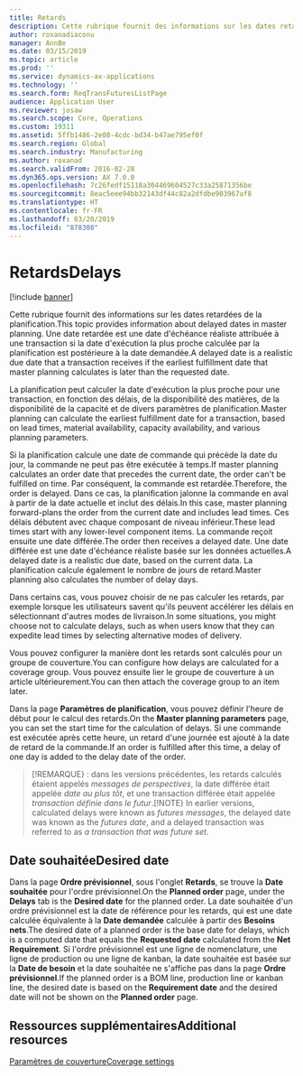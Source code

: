 ```yaml
---
title: Retards
description: Cette rubrique fournit des informations sur les dates retardées de la planification. Une date retardée est une date d'échéance réaliste attribuée à une transaction si la date d'exécution la plus proche calculée par la planification est postérieure à la date demandée.
author: roxanadiaconu
manager: AnnBe
ms.date: 03/15/2019
ms.topic: article
ms.prod: ''
ms.service: dynamics-ax-applications
ms.technology: ''
ms.search.form: ReqTransFuturesListPage
audience: Application User
ms.reviewer: josaw
ms.search.scope: Core, Operations
ms.custom: 19311
ms.assetid: 5ffb1486-2e08-4cdc-bd34-b47ae795ef0f
ms.search.region: Global
ms.search.industry: Manufacturing
ms.author: roxanad
ms.search.validFrom: 2016-02-28
ms.dyn365.ops.version: AX 7.0.0
ms.openlocfilehash: 7c26fedf15118a304469604527c33a25871356be
ms.sourcegitcommit: 8eac5eee94bb32143df44c82a2dfdbe903967af8
ms.translationtype: HT
ms.contentlocale: fr-FR
ms.lasthandoff: 03/20/2019
ms.locfileid: "878308"
---
```

# <a name="delays"></a><span data-ttu-id="6d006-104">Retards</span><span class="sxs-lookup"><span data-stu-id="6d006-104">Delays</span></span>

[!include [banner](../includes/banner.md)]

<span data-ttu-id="6d006-105">Cette rubrique fournit des informations sur les dates retardées de la planification.</span><span class="sxs-lookup"><span data-stu-id="6d006-105">This topic provides information about delayed dates in master planning.</span></span> <span data-ttu-id="6d006-106">Une date retardée est une date d'échéance réaliste attribuée à une transaction si la date d'exécution la plus proche calculée par la planification est postérieure à la date demandée.</span><span class="sxs-lookup"><span data-stu-id="6d006-106">A delayed date is a realistic due date that a transaction receives if the earliest fulfillment date that master planning calculates is later than the requested date.</span></span>

<span data-ttu-id="6d006-107">La planification peut calculer la date d'exécution la plus proche pour une transaction, en fonction des délais, de la disponibilité des matières, de la disponibilité de la capacité et de divers paramètres de planification.</span><span class="sxs-lookup"><span data-stu-id="6d006-107">Master planning can calculate the earliest fulfillment date for a transaction, based on lead times, material availability, capacity availability, and various planning parameters.</span></span> 

<span data-ttu-id="6d006-108">Si la planification calcule une date de commande qui précède la date du jour, la commande ne peut pas être exécutée à temps.</span><span class="sxs-lookup"><span data-stu-id="6d006-108">If master planning calculates an order date that precedes the current date, the order can't be fulfilled on time.</span></span> <span data-ttu-id="6d006-109">Par conséquent, la commande est retardée.</span><span class="sxs-lookup"><span data-stu-id="6d006-109">Therefore, the order is delayed.</span></span> <span data-ttu-id="6d006-110">Dans ce cas, la planification jalonne la commande en aval à partir de la date actuelle et inclut des délais.</span><span class="sxs-lookup"><span data-stu-id="6d006-110">In this case, master planning forward-plans the order from the current date and includes lead times.</span></span> <span data-ttu-id="6d006-111">Ces délais débutent avec chaque composant de niveau inférieur.</span><span class="sxs-lookup"><span data-stu-id="6d006-111">These lead times start with any lower-level component items.</span></span> <span data-ttu-id="6d006-112">La commande reçoit ensuite une date différée.</span><span class="sxs-lookup"><span data-stu-id="6d006-112">The order then receives a delayed date.</span></span> <span data-ttu-id="6d006-113">Une date différée est une date d'échéance réaliste basée sur les données actuelles.</span><span class="sxs-lookup"><span data-stu-id="6d006-113">A delayed date is a realistic due date, based on the current data.</span></span> <span data-ttu-id="6d006-114">La planification calcule également le nombre de jours de retard.</span><span class="sxs-lookup"><span data-stu-id="6d006-114">Master planning also calculates the number of delay days.</span></span> 

<span data-ttu-id="6d006-115">Dans certains cas, vous pouvez choisir de ne pas calculer les retards, par exemple lorsque les utilisateurs savent qu'ils peuvent accélérer les délais en sélectionnant d'autres modes de livraison.</span><span class="sxs-lookup"><span data-stu-id="6d006-115">In some situations, you might choose not to calculate delays, such as when users know that they can expedite lead times by selecting alternative modes of delivery.</span></span> 

<span data-ttu-id="6d006-116">Vous pouvez configurer la manière dont les retards sont calculés pour un groupe de couverture.</span><span class="sxs-lookup"><span data-stu-id="6d006-116">You can configure how delays are calculated for a coverage group.</span></span> <span data-ttu-id="6d006-117">Vous pouvez ensuite lier le groupe de couverture à un article ultérieurement.</span><span class="sxs-lookup"><span data-stu-id="6d006-117">You can then attach the coverage group to an item later.</span></span> 

<span data-ttu-id="6d006-118">Dans la page **Paramètres de planification**, vous pouvez définir l'heure de début pour le calcul des retards.</span><span class="sxs-lookup"><span data-stu-id="6d006-118">On the **Master planning parameters** page, you can set the start time for the calculation of delays.</span></span> <span data-ttu-id="6d006-119">Si une commande est exécutée après cette heure, un retard d'une journée est ajouté à la date de retard de la commande.</span><span class="sxs-lookup"><span data-stu-id="6d006-119">If an order is fulfilled after this time, a delay of one day is added to the delay date of the order.</span></span> 

> <span data-ttu-id="6d006-120">[!REMARQUE} : dans les versions précédentes, les retards calculés étaient appelés *messages de perspectives*, la date différée était appelée *date au plus tôt*, et une transaction différée était appelée *transaction définie dans le futur*.</span><span class="sxs-lookup"><span data-stu-id="6d006-120">[!NOTE} In earlier versions, calculated delays were known as *futures messages*, the delayed date was known as the *futures date*, and a delayed transaction was referred to as *a transaction that was future set*.</span></span>

## <a name="desired-date"></a><span data-ttu-id="6d006-121">Date souhaitée</span><span class="sxs-lookup"><span data-stu-id="6d006-121">Desired date</span></span>

<span data-ttu-id="6d006-122">Dans la page **Ordre prévisionnel**, sous l'onglet **Retards**, se trouve la **Date souhaitée** pour l'ordre prévisionnel.</span><span class="sxs-lookup"><span data-stu-id="6d006-122">On the **Planned order** page, under the **Delays** tab is the **Desired date** for the planned order.</span></span> <span data-ttu-id="6d006-123">La date souhaitée d'un ordre prévisionnel est la date de référence pour les retards, qui est une date calculée équivalente à la **Date demandée** calculée à partir des **Besoins nets**.</span><span class="sxs-lookup"><span data-stu-id="6d006-123">The desired date of a planned order is the base date for delays, which is a computed date that equals the **Requested date** calculated from the **Net Requirement**.</span></span> <span data-ttu-id="6d006-124">Si l'ordre prévisionnel est une ligne de nomenclature, une ligne de production ou une ligne de kanban, la date souhaitée est basée sur la **Date de besoin** et la date souhaitée ne s'affiche pas dans la page **Ordre prévisionnel**.</span><span class="sxs-lookup"><span data-stu-id="6d006-124">If the planned order is a BOM line, production line or kanban line, the desired date is based on the **Requirement date** and the desired date will not be shown on the **Planned order** page.</span></span>

<a name="additional-resources"></a><span data-ttu-id="6d006-125">Ressources supplémentaires</span><span class="sxs-lookup"><span data-stu-id="6d006-125">Additional resources</span></span>
--------

[<span data-ttu-id="6d006-126">Paramètres de couverture</span><span class="sxs-lookup"><span data-stu-id="6d006-126">Coverage settings</span></span>](coverage-settings.md)
